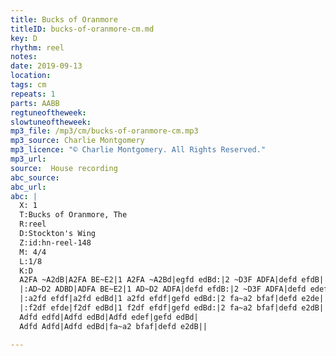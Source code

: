 ```yaml
---
title: Bucks of Oranmore
titleID: bucks-of-oranmore-cm.md
key: D
rhythm: reel
notes:
date: 2019-09-13
location:
tags: cm
repeats: 1
parts: AABB
regtuneoftheweek:
slowtuneoftheweek:
mp3_file: /mp3/cm/bucks-of-oranmore-cm.mp3
mp3_source: Charlie Montgomery
mp3_licence: "© Charlie Montgomery. All Rights Reserved."
mp3_url:
source:  House recording
abc_source:
abc_url:
abc: |
  X: 1
  T:Bucks of Oranmore, The
  R:reel
  D:Stockton's Wing
  Z:id:hn-reel-148
  M: 4/4
  L:1/8
  K:D
  A2FA ~A2dB|A2FA BE~E2|1 A2FA ~A2Bd|egfd edBd:|2 ~D3F ADFA|defd efdB||
  |:AD~D2 ADBD|ADFA BE~E2|1 AD~D2 ADFA|defd efdB:|2 ~D3F ADFA|defd edef||
  |:a2fd efdf|a2fd edBd|1 a2fd efdf|gefd edBd:|2 fa~a2 bfaf|defd e2de||
  |:f2df efde|f2df edBd|1 f2df efdf|gefd edBd:|2 fa~a2 bfaf|defd e2dB||
  Adfd edfd|Adfd edBd|Adfd edef|gefd edBd|
  Adfd Adfd|Adfd edBd|fa~a2 bfaf|defd e2dB||

---
```

